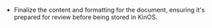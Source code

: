 - Finalize the content and formatting for the document, ensuring it's prepared for review before being stored in KinOS.